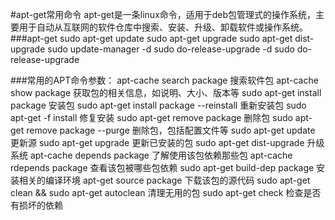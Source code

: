 ﻿

#apt-get常用命令
apt-get是一条linux命令，适用于deb包管理式的操作系统，主要用于自动从互联网的软件仓库中搜索、安装、升级、卸载软件或操作系统。
###apt-get
sudo apt-get update
sudo apt-get upgrade
sudo apt-get dist-upgrade
sudo update-manager -d
sudo do-release-upgrade -d
sudo do-release-upgrade


###常用的APT命令参数：
    apt-cache search package                        搜索软件包
    apt-cache show package                          获取包的相关信息，如说明、大小、版本等
    sudo apt-get install package                    安装包
    sudo apt-get install package --reinstall        重新安装包
    sudo apt-get -f install                         修复安装
    sudo apt-get remove package                     删除包
    sudo apt-get remove package --purge             删除包，包括配置文件等
    sudo apt-get update                             更新源
    sudo apt-get upgrade                            更新已安装的包
    sudo apt-get dist-upgrade                       升级系统
    apt-cache depends package                       了解使用该包依赖那些包
    apt-cache rdepends package                      查看该包被哪些包依赖
    sudo apt-get build-dep package                  安装相关的编译环境
    apt-get source package                          下载该包的源代码
    sudo apt-get clean && sudo apt-get autoclean    清理无用的包
    sudo apt-get check                              检查是否有损坏的依赖